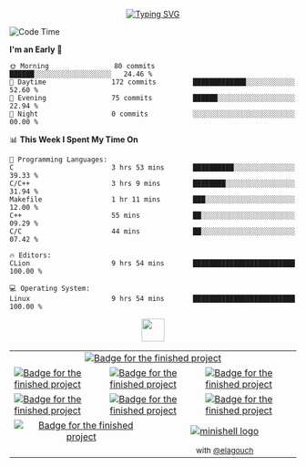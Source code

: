 <p align="center">
<a href="https://git.io/typing-svg"><img src="https://readme-typing-svg.demolab.com?font=Fira+Code&weight=500&size=30&pause=1000&color=F718C9&center=true&vCenter=true&width=435&lines=Hi+!+I'm+maximart" alt="Typing SVG" /></a>
</p>

<!--START_SECTION:waka-->
![Code Time](http://img.shields.io/badge/Code%20Time-293%20hrs%2012%20mins-blue)

**I'm an Early 🐤** 

```text
🌞 Morning                80 commits          ██████░░░░░░░░░░░░░░░░░░░   24.46 % 
🌆 Daytime                172 commits         █████████████░░░░░░░░░░░░   52.60 % 
🌃 Evening                75 commits          ██████░░░░░░░░░░░░░░░░░░░   22.94 % 
🌙 Night                  0 commits           ░░░░░░░░░░░░░░░░░░░░░░░░░   00.00 % 
```


📊 **This Week I Spent My Time On** 

```text
💬 Programming Languages: 
C                        3 hrs 53 mins       ██████████░░░░░░░░░░░░░░░   39.33 % 
C/C++                    3 hrs 9 mins        ████████░░░░░░░░░░░░░░░░░   31.94 % 
Makefile                 1 hr 11 mins        ███░░░░░░░░░░░░░░░░░░░░░░   12.00 % 
C++                      55 mins             ██░░░░░░░░░░░░░░░░░░░░░░░   09.29 % 
C/C                      44 mins             ██░░░░░░░░░░░░░░░░░░░░░░░   07.42 % 

🔥 Editors: 
CLion                    9 hrs 54 mins       █████████████████████████   100.00 % 

💻 Operating System: 
Linux                    9 hrs 54 mins       █████████████████████████   100.00 % 
```


<!--END_SECTION:waka-->
<p align="center">
  <a href="https://www.linkedin.com/in/maxime-martinez-643300254/">
    <img src="https://img.shields.io/badge/linkedin-%230077B5.svg?&style=for-the-badge&logo=linkedin&logoColor=white" height=40>
  </a>
</p>
<table align="center" border="0">
  <tr>
    <td colspan="6" align="center">
      <a href="https://github.com/Manomania/libft">
        <img src="https://raw.githubusercontent.com/ayogun/42-project-badges/refs/heads/main/badges/libftm.png" alt="Badge for the finished project" />
      </a>
    </td>
  </tr>
  <tr>
    <td colspan="2">
      <a href="https://github.com/Manomania/ft_printf"><img src="https://raw.githubusercontent.com/ayogun/42-project-badges/refs/heads/main/badges/ft_printfm.png" alt="Badge for the finished project" />
      </a>
    </td>
    <td colspan="2">
      <a href="https://github.com/Manomania/Get_next_line"><img src="https://raw.githubusercontent.com/ayogun/42-project-badges/refs/heads/main/badges/get_next_linem.png" alt="Badge for the finished project" />
      </a>
    </td>
    <td colspan="2">
      <a href="https://github.com/Manomania/Born2beroot"><img src="https://raw.githubusercontent.com/ayogun/42-project-badges/refs/heads/main/badges/born2beroote.png" alt="Badge for the finished project" />
      </a>
    </td>
  </tr>
  <tr>
    <td colspan="2">
      <a href="https://github.com/Manomania/minitalk">
        <img src="https://raw.githubusercontent.com/ayogun/42-project-badges/refs/heads/main/badges/minitalkm.png" alt="Badge for the finished project"/>
      </a>
    </td>
    <td colspan="2">
      <a href="https://github.com/Manomania/push_swap">
        <img src="https://raw.githubusercontent.com/ayogun/42-project-badges/refs/heads/main/badges/push_swapm.png" alt="Badge for the finished project"/>
      </a>
    </td>
    <td colspan="2">
      <a href="https://github.com/Manomania/so_long">
        <img src="https://raw.githubusercontent.com/ayogun/42-project-badges/refs/heads/main/badges/so_longm.png" alt="Badge for the finished project"/>
      </a>
    </td>
  </tr>
  <tr>
    <td colspan="3" align="center">
      <a href="https://github.com/Manomania/philosopher">
        <img src="https://raw.githubusercontent.com/ayogun/42-project-badges/refs/heads/main/badges/philosopherse.png" alt="Badge for the finished project"/>
      </a>
    </td>
    <td colspan="3" align="center">
      <a href="https://github.com/Manomania/minishell">
        <img src="https://github.com/ayogun/42-project-badges/raw/main/badges/minishelle.png" alt="minishell logo">
      </a>
    </td>
  </tr>
  <tr>
    <td colspan="3" align="center">
    </td>
    <td colspan="6" align="center">
      <sub>with 
        <a href="https://github.com/airone01/">
          @elagouch
        </a>
      </sub>
    </td>
  </tr>
</table>
